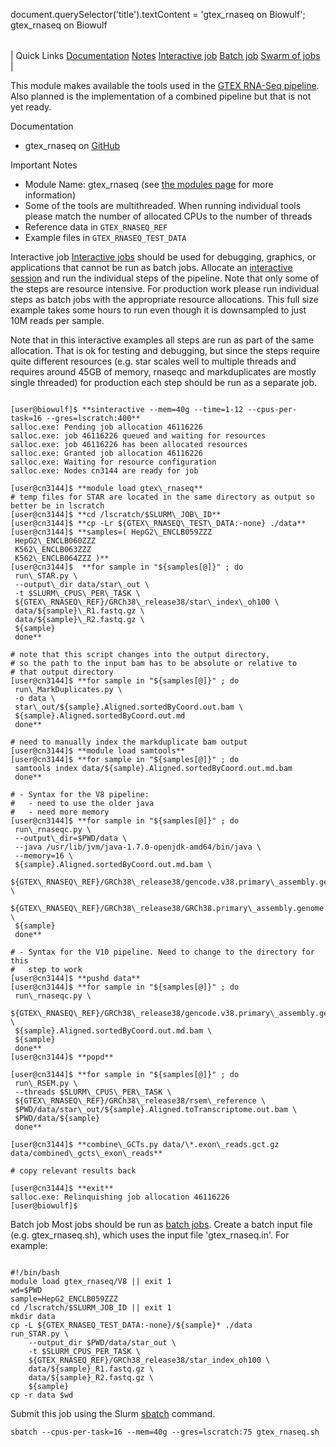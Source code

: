 

document.querySelector('title').textContent = 'gtex\_rnaseq on Biowulf';
gtex\_rnaseq on Biowulf


|  |
| --- |
| 
Quick Links
[Documentation](#doc)
[Notes](#notes)
[Interactive job](#int) 
[Batch job](#sbatch) 
[Swarm of jobs](#swarm) 
 |


 This module makes available the tools used in the [GTEX
 RNA-Seq pipeline](https://github.com/broadinstitute/gtex-pipeline/tree/master/rnaseq). Also planned is the implementation of a combined
 pipeline but that is not yet ready.



Documentation
* gtex\_rnaseq on [GitHub](https://github.com/broadinstitute/gtex-pipeline/tree/master/rnaseq)


Important Notes
* Module Name: gtex\_rnaseq (see [the modules page](/apps/modules.html) for more information)
* Some of the tools are multithreaded. When running individual tools please match the number
 of allocated CPUs to the number of threads
* Reference data in `GTEX_RNASEQ_REF`
* Example files in `GTEX_RNASEQ_TEST_DATA`



Interactive job
[Interactive jobs](/docs/userguide.html#int) should be used for debugging, graphics, or applications that cannot be run as batch jobs.
Allocate an [interactive session](/docs/userguide.html#int) and run the
individual steps of the pipeline. Note that only some of the steps are resource
intensive. For production work please run individual steps as batch jobs with
the appropriate resource allocations. This full size example takes some hours
to run even though it is downsampled to just 10M reads per sample.


Note that in this interactive examples all steps are run as part of the same allocation.
That is ok for testing and debugging, but since the steps require quite different resources
(e.g. star scales well to multiple threads and requires around 45GB of memory, rnaseqc and
markduplicates are mostly single threaded) for production each step should be run as a separate
job.



```

[user@biowulf]$ **sinteractive --mem=40g --time=1-12 --cpus-per-task=16 --gres=lscratch:400**
salloc.exe: Pending job allocation 46116226
salloc.exe: job 46116226 queued and waiting for resources
salloc.exe: job 46116226 has been allocated resources
salloc.exe: Granted job allocation 46116226
salloc.exe: Waiting for resource configuration
salloc.exe: Nodes cn3144 are ready for job

[user@cn3144]$ **module load gtex\_rnaseq**
# temp files for STAR are located in the same directory as output so better be in lscratch
[user@cn3144]$ **cd /lscratch/$SLURM\_JOB\_ID**
[user@cn3144]$ **cp -Lr ${GTEX\_RNASEQ\_TEST\_DATA:-none} ./data**
[user@cn3144]$ **samples=( HepG2\_ENCLB059ZZZ 
 HepG2\_ENCLB060ZZZ 
 K562\_ENCLB063ZZZ 
 K562\_ENCLB064ZZZ )**
[user@cn3144]$  **for sample in "${samples[@]}" ; do
 run\_STAR.py \
 --output\_dir data/star\_out \
 -t $SLURM\_CPUS\_PER\_TASK \
 ${GTEX\_RNASEQ\_REF}/GRCh38\_release38/star\_index\_oh100 \
 data/${sample}\_R1.fastq.gz \
 data/${sample}\_R2.fastq.gz \
 ${sample}
 done**

# note that this script changes into the output directory,
# so the path to the input bam has to be absolute or relative to
# that output directory
[user@cn3144]$ **for sample in "${samples[@]}" ; do
 run\_MarkDuplicates.py \
 -o data \
 star\_out/${sample}.Aligned.sortedByCoord.out.bam \
 ${sample}.Aligned.sortedByCoord.out.md
 done**

# need to manually index the markduplicate bam output
[user@cn3144]$ **module load samtools**
[user@cn3144]$ **for sample in "${samples[@]}" ; do
 samtools index data/${sample}.Aligned.sortedByCoord.out.md.bam
 done**

# - Syntax for the V8 pipeline:
#   - need to use the older java
#   - need more memory
[user@cn3144]$ **for sample in "${samples[@]}" ; do
 run\_rnaseqc.py \
 --output\_dir=$PWD/data \
 --java /usr/lib/jvm/java-1.7.0-openjdk-amd64/bin/java \
 --memory=16 \
 ${sample}.Aligned.sortedByCoord.out.md.bam \
 ${GTEX\_RNASEQ\_REF}/GRCh38\_release38/gencode.v38.primary\_assembly.genes.gtf \
 ${GTEX\_RNASEQ\_REF}/GRCh38\_release38/GRCh38.primary\_assembly.genome.fa \
 ${sample}
 done**

# - Syntax for the V10 pipeline. Need to change to the directory for this
#   step to work
[user@cn3144]$ **pushd data**
[user@cn3144]$ **for sample in "${samples[@]}" ; do
 run\_rnaseqc.py \
 ${GTEX\_RNASEQ\_REF}/GRCh38\_release38/gencode.v38.primary\_assembly.genes.gtf \
 ${sample}.Aligned.sortedByCoord.out.md.bam \
 ${sample}
 done**
[user@cn3144]$ **popd** 

[user@cn3144]$ **for sample in "${samples[@]}" ; do
 run\_RSEM.py \
 --threads $SLURM\_CPUS\_PER\_TASK \
 ${GTEX\_RNASEQ\_REF}/GRCh38\_release38/rsem\_reference \
 $PWD/data/star\_out/${sample}.Aligned.toTranscriptome.out.bam \
 $PWD/data/${sample}
 done**

[user@cn3144]$ **combine\_GCTs.py data/\*.exon\_reads.gct.gz data/combined\_gcts\_exon\_reads**

# copy relevant results back

[user@cn3144]$ **exit**
salloc.exe: Relinquishing job allocation 46116226
[user@biowulf]$

```


Batch job
Most jobs should be run as [batch jobs](/docs/userguide.html#submit).
Create a batch input file (e.g. gtex\_rnaseq.sh), which uses the input file 'gtex\_rnaseq.in'. For example:



```

#!/bin/bash
module load gtex_rnaseq/V8 || exit 1
wd=$PWD
sample=HepG2_ENCLB059ZZZ
cd /lscratch/$SLURM_JOB_ID || exit 1
mkdir data
cp -L ${GTEX_RNASEQ_TEST_DATA:-none}/${sample}* ./data
run_STAR.py \
    --output_dir $PWD/data/star_out \
    -t $SLURM_CPUS_PER_TASK \
    ${GTEX_RNASEQ_REF}/GRCh38_release38/star_index_oh100 \
    data/${sample}_R1.fastq.gz \
    data/${sample}_R2.fastq.gz \
    ${sample}
cp -r data $wd

```

Submit this job using the Slurm [sbatch](/docs/userguide.html) command.



```
sbatch --cpus-per-task=16 --mem=40g --gres=lscratch:75 gtex_rnaseq.sh
```







